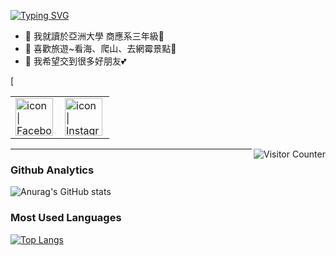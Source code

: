 <a href="https://git.io/typing-svg"><img src="https://readme-typing-svg.herokuapp.com?font=Fira+Code&pause=1000&color=CF2FF7&center=&vCenter=&repeat=&width=435&lines=Hi~%F0%9F%91%8B++Welcome+to+Yun-1111+homepage%F0%9F%92%9B+" alt="Typing SVG" /></a>

- 🧸  我就讀於亞洲大學 商應系三年級📘 
- 🧸  喜歡旅遊~看海、爬山、去網霉景點🎀 
- 🧸  我希望交到很多好朋友💕  

<table>
  <tbody>
    <tr>
      <td><a href="https://www.facebook.com/peiyun.li.902/"><img align="left" src="https://user-images.githubusercontent.com/8935531/161361100-1fe2b952-4a79-48ec-8646-58f1f4f9738c.gif" alt="icon | Facebook" width="60"/></a></td>
      <td><a href="https://www.instagram.com/yun_1016_/"><img align="left" src="https://user-images.githubusercontent.com/8935531/161361084-a010cae7-5b98-4d09-a189-03862dc6e86e.gif" alt="icon | Instagram" width="60"/></a></td>
   [ </tr>
  </tbody>
</table>
<img align="right" alt="Visitor Counter" src="https://komarev.com/ghpvc/?username=htchu&style=flat-square&&label=Profile+Views&color=50A1FF">

---

### Github Analytics
![Anurag's GitHub stats](https://github-readme-stats.vercel.app/api?username=Yun-1111&show_icons=true&theme=radical)

### Most Used Languages
[![Top Langs](https://github-readme-stats.vercel.app/api/top-langs/?username=Yun-1111&layout=compact)](https://github.com/anuraghazra/github-readme-stats)
